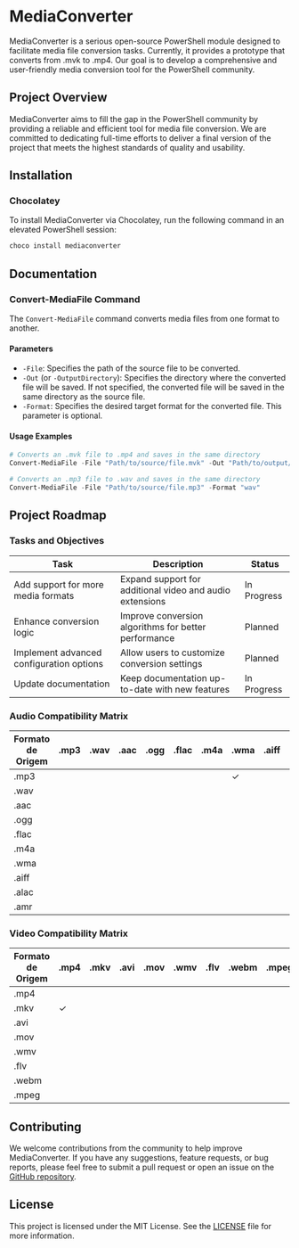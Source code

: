 # MediaConverter

MediaConverter is a serious open-source PowerShell module designed to facilitate media file conversion tasks. Currently, it provides a prototype that converts from .mvk to .mp4. Our goal is to develop a comprehensive and user-friendly media conversion tool for the PowerShell community.

## Project Overview

MediaConverter aims to fill the gap in the PowerShell community by providing a reliable and efficient tool for media file conversion. We are committed to dedicating full-time efforts to deliver a final version of the project that meets the highest standards of quality and usability.

## Installation

### Chocolatey

To install MediaConverter via Chocolatey, run the following command in an elevated PowerShell session:

```powershell
choco install mediaconverter

```

## Documentation

### Convert-MediaFile Command

The `Convert-MediaFile` command converts media files from one format to another.

#### Parameters

* `-File`: Specifies the path of the source file to be converted.
* `-Out` (or `-OutputDirectory`): Specifies the directory where the converted file will be saved. If not specified, the converted file will be saved in the same directory as the source file.
* `-Format`: Specifies the desired target format for the converted file. This parameter is optional.

#### Usage Examples

```PowerShell
# Converts an .mvk file to .mp4 and saves in the same directory
Convert-MediaFile -File "Path/to/source/file.mvk" -Out "Path/to/output/file.mp4"

# Converts an .mp3 file to .wav and saves in the same directory
Convert-MediaFile -File "Path/to/source/file.mp3" -Format "wav"
```

## Project Roadmap

### Tasks and Objectives

| Task                                     | Description                                              | Status      |
| ---------------------------------------- | -------------------------------------------------------- | ----------- |
| Add support for more media formats       | Expand support for additional video and audio extensions | In Progress |
| Enhance conversion logic                 | Improve conversion algorithms for better performance     | Planned     |
| Implement advanced configuration options | Allow users to customize conversion settings             | Planned     |
| Update documentation                     | Keep documentation up-to-date with new features          | In Progress |


### Audio Compatibility Matrix

| Formato de Origem | .mp3 | .wav | .aac | .ogg | .flac | .m4a | .wma | .aiff | .alac | .amr |
| ----------------- | ---- | ---- | ---- | ---- | ----- | ---- | ---- | ----- | ----- | ---- |
| .mp3              |      |      |      |      |       |      | ✓    |       |       |      |
| .wav              |      |      |      |      |       |      |      |       |       |      |
| .aac              |      |      |      |      |       |      |      |       |       |      |
| .ogg              |      |      |      |      |       |      |      |       |       |      |
| .flac             |      |      |      |      |       |      |      |       |       |      |
| .m4a              |      |      |      |      |       |      |      |       |       |      |
| .wma              |      |      |      |      |       |      |      |       |       |      |
| .aiff             |      |      |      |      |       |      |      |       |       |      |
| .alac             |      |      |      |      |       |      |      |       |       |      |
| .amr              |      |      |      |      |       |      |      |       |       |      |

### Video Compatibility Matrix

| Formato de Origem | .mp4 | .mkv | .avi | .mov | .wmv | .flv | .webm | .mpeg | .3gp | .m4v |
| ----------------- | ---- | ---- | ---- | ---- | ---- | ---- | ----- | ----- | ---- | ---- |
| .mp4              |      |      |      |      |      |      |       |       |      |      |
| .mkv              | ✓    |      |      |      |      |      |       |       |      |      |
| .avi              |      |      |      |      |      |      |       |       |      |      |
| .mov              |      |      |      |      |      |      |       |       |      |      |
| .wmv              |      |      |      |      |      |      |       |       |      |      |
| .flv              |      |      |      |      |      |      |       |       |      |      |
| .webm             |      |      |      |      |      |      |       |       |      |      |
| .mpeg             |      |      |      |      |      |      |       |       |      |      |


## Contributing

We welcome contributions from the community to help improve MediaConverter. If you have any suggestions, feature requests, or bug reports, please feel free to submit a pull request or open an issue on the [GitHub repository]().

## License

This project is licensed under the MIT License. See the [LICENSE]() file for more information.


